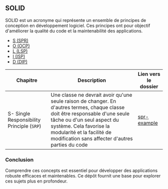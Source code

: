 ## SOLID 
SOLID est un acronyme qui représente un ensemble de principes de conception en développement logiciel. Ces principes ont pour objectif d'améliorer la qualité du code et la maintenabilité des applications. 

* [S (SPR)](#spr)
* [O (OCP)](#ocp)
* [L (LSP)](#lsp)
* [I (ISP)](#ISP)
* [D (DIP)](#DIP)

| Chapitre                           | Description                                                                                     | Lien vers le dossier         |
|---------------------------------|-------------------------------------------------------------------------------------------------|------------------------------|
| S- Single Responsibility Principle (`SRP`)                        | Une classe ne devrait avoir qu'une seule raison de changer. En d'autres termes, chaque classe doit être responsable d'une seule tâche ou d'un seul aspect du système. Cela favorise la modularité et la facilité de modification sans affecter d'autres parties du code | [spr-example](https://github.com/alban-okoby/learn-all-things-you-need/blob/main/patterns-and-architectures/solid/spr.java) |



### Conclusion                      
 Comprendre ces concepts est essentiel pour développer des applications robuste efficaces et maintenables. Ce dépôt fournit une base pour explorer ces sujets plus en profondeur.